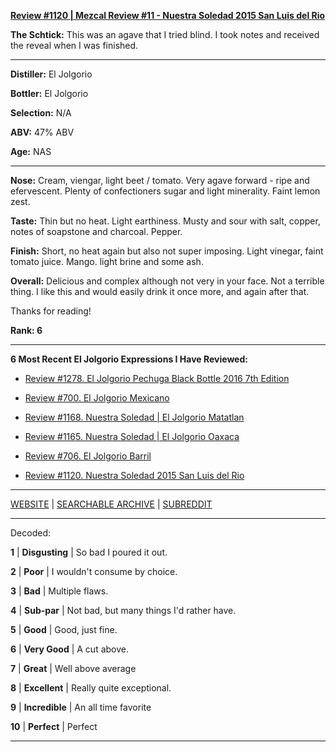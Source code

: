 
[**Review #1120 | Mezcal Review #11 - Nuestra Soledad 2015 San Luis del Rio**]( https://t8ke.review/review-1120-nuestra-soledad-2015-san-luis-del-rio/)

**The Schtick:** This was an agave that I tried blind. I took notes and received the reveal when I was finished. 

-----

**Distiller:** El Jolgorio

**Bottler:** El Jolgorio

**Selection:** N/A

**ABV:**  47% ABV

**Age:** NAS 

-----

**Nose:**  Cream, viengar, light beet / tomato. Very agave forward - ripe and efervescent. Plenty of confectioners sugar and light minerality. Faint lemon zest.  

**Taste:** Thin but no heat. Light earthiness. Musty and sour with salt, copper, notes of soapstone and charcoal. Pepper.

**Finish:** Short, no heat again but also not super imposing. Light vinegar, faint tomato juice. Mango. light brine and some ash. 

**Overall:**  Delicious and complex although not very in your face. Not a terrible thing. I like this and would easily drink it once more, and again after that.

Thanks for reading!

**Rank: 6**

----- 

**6 Most Recent El Jolgorio Expressions I Have Reviewed:** 

- [Review #1278. El Jolgorio Pechuga Black Bottle 2016 7th Edition  ]( https://t8ke.review/review-1278-el-jolgorio-pechuga-black-bottle-2016-7th-edition) 

- [Review #700. El Jolgorio Mexicano]( https://t8ke.review/review-700-el-jolgorio-mexicano/) 

- [Review #1168. Nuestra Soledad | El Jolgorio Matatlan]( https://t8ke.review/review-1168-nuestra-soledad-el-jolgario-matatlan/) 

- [Review #1165. Nuestra Soledad | El Jolgorio Oaxaca]( https://t8ke.review/review-1165-nuestra-soledad-el-jolgorio-oaxaca/) 

- [Review #706. El Jolgorio Barril]( https://t8ke.review/review-706-el-jolgorio-barril/) 

- [Review #1120. Nuestra Soledad 2015 San Luis del Rio]( https://t8ke.review/review-1120-nuestra-soledad-2015-san-luis-del-rio/) 

-----

[WEBSITE](https://t8ke.review) | [SEARCHABLE ARCHIVE](https://t8ke.review/review-archive/) | [SUBREDDIT](https://reddit.com/r/t8kereviews)

-----

Decoded:

**1** | **Disgusting** | So bad I poured it out.

**2** | **Poor** | I wouldn't consume by choice.

**3** | **Bad** | Multiple flaws.

**4** | **Sub-par** | Not bad, but many things I'd rather have.

**5** | **Good** | Good, just fine.

**6** | **Very Good** | A cut above.

**7** | **Great** | Well above average

**8** | **Excellent** | Really quite exceptional.

**9** | **Incredible** | An all time favorite

**10** | **Perfect** | Perfect

----

